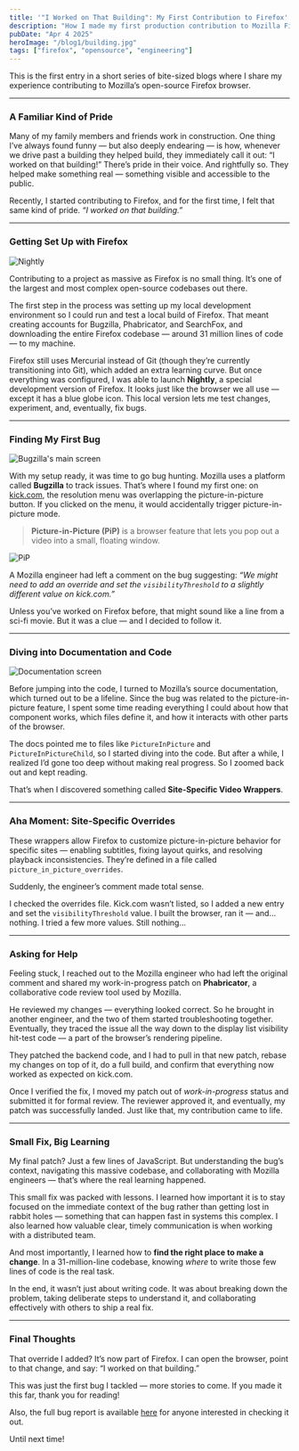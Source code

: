 ```yaml
---
title: '"I Worked on That Building": My First Contribution to Firefox'
description: "How I made my first production contribution to Mozilla Firefox, what I learned about large-scale open source, and why it reminded me of my family's work in construction."
pubDate: "Apr 4 2025"
heroImage: "/blog1/building.jpg"
tags: ["firefox", "opensource", "engineering"]
---
```


This is the first entry in a short series of bite-sized blogs where I share my experience contributing to Mozilla’s open-source Firefox browser.

---

### **A Familiar Kind of Pride**

Many of my family members and friends work in construction. One thing I’ve always found funny — but also deeply endearing — is how, whenever we drive past a building they helped build, they immediately call it out: “I worked on that building!” There’s pride in their voice. And rightfully so. They helped make something real — something visible and accessible to the public.

Recently, I started contributing to Firefox, and for the first time, I felt that same kind of pride. _“I worked on that building.”_

---

### **Getting Set Up with Firefox**

![Nightly](/blog1/nightly.png)

Contributing to a project as massive as Firefox is no small thing. It’s one of the largest and most complex open-source codebases out there.

The first step in the process was setting up my local development environment so I could run and test a local build of Firefox. That meant creating accounts for Bugzilla, Phabricator, and SearchFox, and downloading the entire Firefox codebase — around 31 million lines of code — to my machine.

Firefox still uses Mercurial instead of Git (though they’re currently transitioning into Git), which added an extra learning curve. But once everything was configured, I was able to launch **Nightly**, a special development version of Firefox. It looks just like the browser we all use — except it has a blue globe icon. This local version lets me test changes, experiment, and, eventually, fix bugs.

---

### **Finding My First Bug**

![Bugzilla's main screen](/blog1/bug.png)

With my setup ready, it was time to go bug hunting. Mozilla uses a platform called **Bugzilla** to track issues. That’s where I found my first one: on [kick.com](http://kick.com/), the resolution menu was overlapping the picture-in-picture button. If you clicked on the menu, it would accidentally trigger picture-in-picture mode.

> **Picture-in-Picture (PiP)** is a browser feature that lets you pop out a video into a small, floating window.

![PiP](/blog1/pip.png)

A Mozilla engineer had left a comment on the bug suggesting: _“We might need to add an override and set the `visibilityThreshold` to a slightly different value on kick.com.”_

Unless you’ve worked on Firefox before, that might sound like a line from a sci-fi movie. But it was a clue — and I decided to follow it.

---

### **Diving into Documentation and Code**

![Documentation screen](/blog1/docs.png)

Before jumping into the code, I turned to Mozilla’s source documentation, which turned out to be a lifeline. Since the bug was related to the picture-in-picture feature, I spent some time reading everything I could about how that component works, which files define it, and how it interacts with other parts of the browser.

The docs pointed me to files like `PictureInPicture` and `PictureInPictureChild`, so I started diving into the code. But after a while, I realized I’d gone too deep without making real progress. So I zoomed back out and kept reading.

That’s when I discovered something called **Site-Specific Video Wrappers**.

---

### **Aha Moment: Site-Specific Overrides**

These wrappers allow Firefox to customize picture-in-picture behavior for specific sites — enabling subtitles, fixing layout quirks, and resolving playback inconsistencies. They’re defined in a file called `picture_in_picture_overrides`.

Suddenly, the engineer’s comment made total sense.

I checked the overrides file. Kick.com wasn’t listed, so I added a new entry and set the `visibilityThreshold` value. I built the browser, ran it — and… nothing. I tried a few more values. Still nothing...

---

### **Asking for Help**

Feeling stuck, I reached out to the Mozilla engineer who had left the original comment and shared my work-in-progress patch on **Phabricator**, a collaborative code review tool used by Mozilla.

He reviewed my changes — everything looked correct. So he brought in another engineer, and the two of them started troubleshooting together. Eventually, they traced the issue all the way down to the display list visibility hit-test code — a part of the browser’s rendering pipeline.

They patched the backend code, and I had to pull in that new patch, rebase my changes on top of it, do a full build, and confirm that everything now worked as expected on kick.com.

Once I verified the fix, I moved my patch out of _work-in-progress_ status and submitted it for formal review. The reviewer approved it, and eventually, my patch was successfully landed. Just like that, my contribution came to life.

---

### **Small Fix, Big Learning**

My final patch? Just a few lines of JavaScript. But understanding the bug’s context, navigating this massive codebase, and collaborating with Mozilla engineers — that’s where the real learning happened.

This small fix was packed with lessons. I learned how important it is to stay focused on the immediate context of the bug rather than getting lost in rabbit holes — something that can happen fast in systems this complex. I also learned how valuable clear, timely communication is when working with a distributed team.

And most importantly, I learned how to **find the right place to make a change**. In a 31-million-line codebase, knowing _where_ to write those few lines of code is the real task.

In the end, it wasn’t just about writing code. It was about breaking down the problem, taking deliberate steps to understand it, and collaborating effectively with others to ship a real fix.

---

### **Final Thoughts**

That override I added? It’s now part of Firefox. I can open the browser, point to that change, and say: “I worked on that building.”

This was just the first bug I tackled — more stories to come. If you made it this far, thank you for reading!

Also, the full bug report is available [here](https://bugzilla.mozilla.org/show_bug.cgi?id=1936819) for anyone interested in checking it out.

Until next time!
